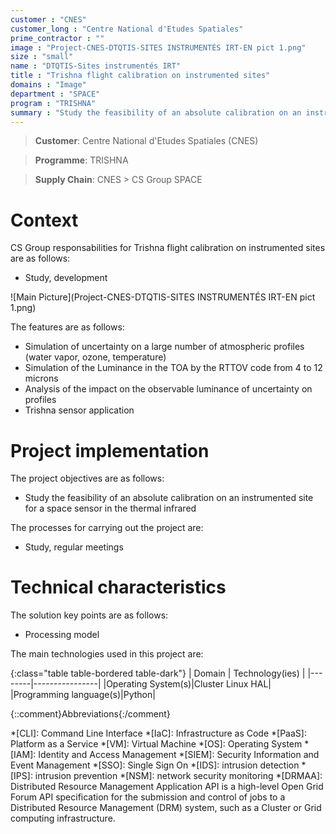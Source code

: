 ```yaml
---
customer : "CNES"
customer_long : "Centre National d'Etudes Spatiales"
prime_contractor : ""
image : "Project-CNES-DTQTIS-SITES INSTRUMENTÉS IRT-EN pict 1.png"
size : "small"
name : "DTQTIS-Sites instrumentés IRT"
title : "Trishna flight calibration on instrumented sites"
domains : "Image"
department : "SPACE"
program : "TRISHNA"
summary : "Study the feasibility of an absolute calibration on an instrumented site for a space sensor in the thermal infrared"
---
```


> __Customer__\: Centre National d'Etudes Spatiales (CNES)

> __Programme__\: TRISHNA

> __Supply Chain__\: CNES >  CS Group SPACE


# Context


CS Group responsabilities for Trishna flight calibration on instrumented sites are as follows:
* Study, development

![Main Picture](Project-CNES-DTQTIS-SITES INSTRUMENTÉS IRT-EN pict 1.png)

The features are as follows:
* Simulation of uncertainty on a large number of atmospheric profiles (water vapor, ozone, temperature)
* Simulation of the Luminance in the TOA by the RTTOV code from 4 to 12 microns
* Analysis of the impact on the observable luminance of uncertainty on profiles
* Trishna sensor application

# Project implementation

The project objectives are as follows:
* Study the feasibility of an absolute calibration on an instrumented site for a space sensor in the thermal infrared

The processes for carrying out the project are:
* Study, regular meetings

# Technical characteristics

The solution key points are as follows:
* Processing model



The main technologies used in this project are:

{:class="table table-bordered table-dark"}
| Domain | Technology(ies) |
|--------|----------------|
|Operating System(s)|Cluster Linux HAL|
|Programming language(s)|Python|



{::comment}Abbreviations{:/comment}

*[CLI]: Command Line Interface
*[IaC]: Infrastructure as Code
*[PaaS]: Platform as a Service
*[VM]: Virtual Machine
*[OS]: Operating System
*[IAM]: Identity and Access Management
*[SIEM]: Security Information and Event Management
*[SSO]: Single Sign On
*[IDS]: intrusion detection
*[IPS]: intrusion prevention
*[NSM]: network security monitoring
*[DRMAA]: Distributed Resource Management Application API is a high-level Open Grid Forum API specification for the submission and control of jobs to a Distributed Resource Management (DRM) system, such as a Cluster or Grid computing infrastructure.

